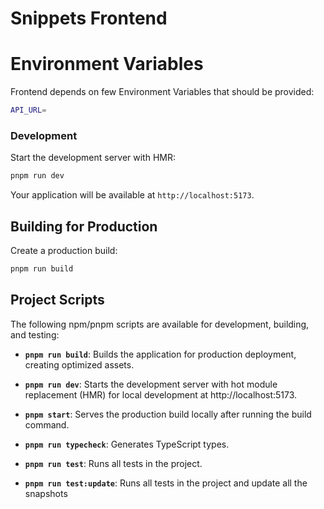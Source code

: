 # Snippets Frontend

# Environment Variables

Frontend depends on few Environment Variables that should be provided:

```bash
API_URL=
```

### Development

Start the development server with HMR:

```bash
pnpm run dev
```

Your application will be available at `http://localhost:5173`.

## Building for Production

Create a production build:

```bash
pnpm run build
```

## Project Scripts

The following npm/pnpm scripts are available for development, building, and testing:

- **`pnpm run build`**:
  Builds the application for production deployment, creating optimized assets.

- **`pnpm run dev`**:
  Starts the development server with hot module replacement (HMR) for local development at http://localhost:5173.

- **`pnpm start`**:
  Serves the production build locally after running the build command.

- **`pnpm run typecheck`**:
  Generates TypeScript types.

- **`pnpm run test`**: 
  Runs all tests in the project.

- **`pnpm run test:update`**: 
  Runs all tests in the project and update all the snapshots
